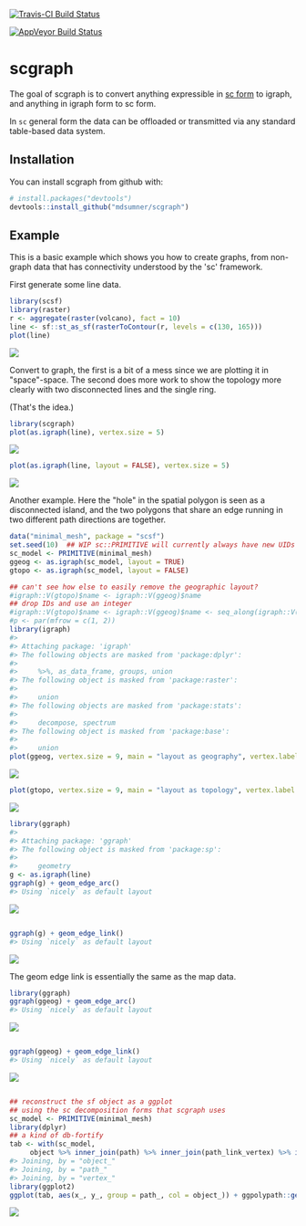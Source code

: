 
<!-- README.md is generated from README.Rmd. Please edit that file -->
[![Travis-CI Build Status](https://travis-ci.org/mdsumner/scgraph.svg?branch=master)](https://travis-ci.org/mdsumner/scgraph)

[![AppVeyor Build Status](https://ci.appveyor.com/api/projects/status/github/mdsumner/scgraph?branch=master&svg=true)](https://ci.appveyor.com/project/mdsumner/scgraph)

scgraph
=======

The goal of scgraph is to convert anything expressible in [sc form](https://github.com/mdsumner/sc) to igraph, and anything in igraph form to sc form.

In `sc` general form the data can be offloaded or transmitted via any standard table-based data system.

Installation
------------

You can install scgraph from github with:

``` r
# install.packages("devtools")
devtools::install_github("mdsumner/scgraph")
```

Example
-------

This is a basic example which shows you how to create graphs, from non-graph data that has connectivity understood by the 'sc' framework.

First generate some line data.

``` r
library(scsf)
library(raster)
r <- aggregate(raster(volcano), fact = 10)
line <- sf::st_as_sf(rasterToContour(r, levels = c(130, 165)))
plot(line)
```

![](README-generate-1.png)

Convert to graph, the first is a bit of a mess since we are plotting it in "space"-space. The second does more work to show the topology more clearly with two disconnected lines and the single ring.

(That's the idea.)

``` r
library(scgraph)
plot(as.igraph(line), vertex.size = 5)
```

![](README-example-1.png)

``` r
plot(as.igraph(line, layout = FALSE), vertex.size = 5)
```

![](README-example-2.png)

Another example. Here the "hole" in the spatial polygon is seen as a disconnected island, and the two polygons that share an edge running in two different path directions are together.

``` r
data("minimal_mesh", package = "scsf")
set.seed(10)  ## WIP sc::PRIMITIVE will currently always have new UIDs for the same data
sc_model <- PRIMITIVE(minimal_mesh)
ggeog <- as.igraph(sc_model, layout = TRUE)
gtopo <- as.igraph(sc_model, layout = FALSE)

## can't see how else to easily remove the geographic layout?
#igraph::V(gtopo)$name <- igraph::V(ggeog)$name
## drop IDs and use an integer
#igraph::V(gtopo)$name <- igraph::V(ggeog)$name <- seq_along(igraph::V(ggeog)$name)
#p <- par(mfrow = c(1, 2))
library(igraph)
#> 
#> Attaching package: 'igraph'
#> The following objects are masked from 'package:dplyr':
#> 
#>     %>%, as_data_frame, groups, union
#> The following object is masked from 'package:raster':
#> 
#>     union
#> The following objects are masked from 'package:stats':
#> 
#>     decompose, spectrum
#> The following object is masked from 'package:base':
#> 
#>     union
plot(ggeog, vertex.size = 9, main = "layout as geography", vertex.label.dist= .7, vertex.label.cex = 1)
```

![](README-unnamed-chunk-2-1.png)

``` r
plot(gtopo, vertex.size = 9, main = "layout as topology", vertex.label.dist= .7, vertex.label.cex = 1)
```

![](README-unnamed-chunk-2-2.png)

``` r
library(ggraph)
#> 
#> Attaching package: 'ggraph'
#> The following object is masked from 'package:sp':
#> 
#>     geometry
g <- as.igraph(line)
ggraph(g) + geom_edge_arc()
#> Using `nicely` as default layout
```

![](README-unnamed-chunk-3-1.png)

``` r

ggraph(g) + geom_edge_link() 
#> Using `nicely` as default layout
```

![](README-unnamed-chunk-3-2.png)

The geom edge link is essentially the same as the map data.

``` r
library(ggraph)
ggraph(ggeog) + geom_edge_arc()
#> Using `nicely` as default layout
```

![](README-unnamed-chunk-4-1.png)

``` r

ggraph(ggeog) + geom_edge_link() 
#> Using `nicely` as default layout
```

![](README-unnamed-chunk-4-2.png)

``` r

## reconstruct the sf object as a ggplot
## using the sc decomposition forms that scgraph uses
sc_model <- PRIMITIVE(minimal_mesh)
library(dplyr)
## a kind of db-fortify
tab <- with(sc_model, 
     object %>% inner_join(path) %>% inner_join(path_link_vertex) %>% inner_join(vertex))
#> Joining, by = "object_"
#> Joining, by = "path_"
#> Joining, by = "vertex_"
library(ggplot2)
ggplot(tab, aes(x_, y_, group = path_, col = object_)) + ggpolypath::geom_polypath()
```

![](README-unnamed-chunk-4-3.png)
